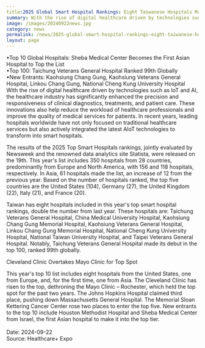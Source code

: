 ```yaml
---
title:2025 Global Smart Hospital Rankings: Eight Taiwanese Hospitals Make the List
summary: With the rise of digital healthcare driven by technologies such as IoT and AI, the healthcare industry has significantly enhanced the precision and responsiveness of clinical diagnostics, treatments, and patient care. 
image: /images/20240922news.jpg
category: news
permalink: /news/2025-global-smart-hospital-rankings-eight-taiwanese-hospitals-make-the-list/
layout: page
---
```


•Top 10 Global Hospitals: Sheba Medical Center Becomes the First Asian Hospital to Top the List<br/>
•Top 100: Taichung Veterans General Hospital Ranked 99th Globally<br/>
•New Entrants: Kaohsiung Chang Gung, Kaohsiung Veterans General Hospital, Linkou Chang Gung, National Cheng Kung University Hospital<br/>
With the rise of digital healthcare driven by technologies such as IoT and AI, the healthcare industry has significantly enhanced the precision and responsiveness of clinical diagnostics, treatments, and patient care. These innovations also help reduce the workload of healthcare professionals and improve the quality of medical services for patients. In recent years, leading hospitals worldwide have not only focused on traditional healthcare services but also actively integrated the latest AIoT technologies to transform into smart hospitals.

The results of the 2025 Top Smart Hospitals rankings, jointly evaluated by Newsweek and the renowned data analytics site Statista, were released on the 19th. This year's list includes 350 hospitals from 28 countries, predominantly from Europe and North America, with 156 and 118 hospitals, respectively. In Asia, 61 hospitals made the list, an increase of 12 from the previous year. Based on the number of hospitals ranked, the top five countries are the United States (104), Germany (27), the United Kingdom (22), Italy (21), and France (20).

Taiwan has eight hospitals included in this year's top smart hospital rankings, double the number from last year. These hospitals are: Taichung Veterans General Hospital, China Medical University Hospital, Kaohsiung Chang Gung Memorial Hospital, Kaohsiung Veterans General Hospital, Linkou Chang Gung Memorial Hospital, National Cheng Kung University Hospital, National Taiwan University Hospital, and Taipei Veterans General Hospital. Notably, Taichung Veterans General Hospital made its debut in the top 100, ranked 99th globally.

Cleveland Clinic Overtakes Mayo Clinic for Top Spot

This year's top 10 list includes eight hospitals from the United States, one from Europe, and, for the first time, one from Asia. The Cleveland Clinic has risen to the top, dethroning the Mayo Clinic – Rochester, which held the top spot for the past two years. The Johns Hopkins Hospital claimed third place, pushing down Massachusetts General Hospital. The Memorial Sloan Kettering Cancer Center rose two places to enter the top five. New entrants to the top 10 include Houston Methodist Hospital and Sheba Medical Center from Israel, the first Asian hospital to make it into the top tier.
<br/>
<br/>
Date: 2024-09-22
<br/>
Source: Healthcare+ Expo
